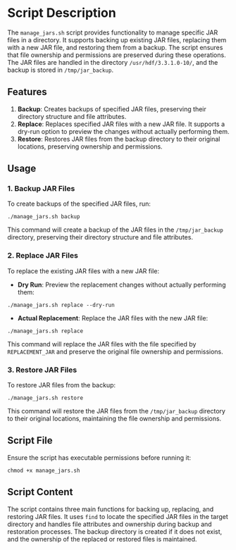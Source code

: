 # Script Description

The `manage_jars.sh` script provides functionality to manage specific JAR files in a directory. It supports backing up existing JAR files, replacing them with a new JAR file, and restoring them from a backup. The script ensures that file ownership and permissions are preserved during these operations. The JAR files are handled in the directory `/usr/hdf/3.3.1.0-10/`, and the backup is stored in `/tmp/jar_backup`.

## Features

1. **Backup**: Creates backups of specified JAR files, preserving their directory structure and file attributes.
2. **Replace**: Replaces specified JAR files with a new JAR file. It supports a dry-run option to preview the changes without actually performing them.
3. **Restore**: Restores JAR files from the backup directory to their original locations, preserving ownership and permissions.

## Usage

### 1. Backup JAR Files

To create backups of the specified JAR files, run:

```
./manage_jars.sh backup
```

This command will create a backup of the JAR files in the `/tmp/jar_backup` directory, preserving their directory structure and file attributes.

### 2. Replace JAR Files

To replace the existing JAR files with a new JAR file:

- **Dry Run**: Preview the replacement changes without actually performing them:

```
./manage_jars.sh replace --dry-run
```

- **Actual Replacement**: Replace the JAR files with the new JAR file:

```
./manage_jars.sh replace
```

This command will replace the JAR files with the file specified by `REPLACEMENT_JAR` and preserve the original file ownership and permissions.

### 3. Restore JAR Files

To restore JAR files from the backup:

```
./manage_jars.sh restore
```

This command will restore the JAR files from the `/tmp/jar_backup` directory to their original locations, maintaining the file ownership and permissions.

## Script File

Ensure the script has executable permissions before running it:

```
chmod +x manage_jars.sh
```

## Script Content

The script contains three main functions for backing up, replacing, and restoring JAR files. It uses `find` to locate the specified JAR files in the target directory and handles file attributes and ownership during backup and restoration processes. The backup directory is created if it does not exist, and the ownership of the replaced or restored files is maintained.
